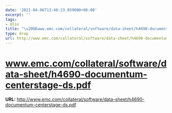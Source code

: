 ```yaml
---
date: '2021-04-06T13:40:23.059000+00:00'
excerpt: ''
tags:
- Olin
title: "\u200Ewww.emc.com/collateral/software/data-sheet/h4690-documentum-centerstage-ds.pdf"
type: drop
url: http://www.emc.com/collateral/software/data-sheet/h4690-documentum-centerstage-ds.pdf
---
```


# ‎www.emc.com/collateral/software/data-sheet/h4690-documentum-centerstage-ds.pdf

**URL:** http://www.emc.com/collateral/software/data-sheet/h4690-documentum-centerstage-ds.pdf
